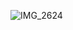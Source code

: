 ![IMG_2624](https://user-images.githubusercontent.com/45519323/137685079-b6205e06-7986-4dc5-a2e3-d1681c34bbc0.jpg)


<!---
jeongtae/jeongtae is a ✨ special ✨ repository because its `README.md` (this file) appears on your GitHub profile.
You can click the Preview link to take a look at your changes.
--->
